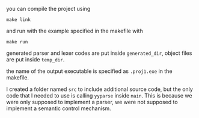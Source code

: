 you can compile the project using
```shell
make link
```
and run with the example specified in the makefile with
```shell
make run
```
generated parser and lexer codes are put inside `generated_dir`, object files are put inside `temp_dir`.

the name of the output executable is specified as `.proj1.exe` in the makefile.

I created a folder named `src` to include additional source code, but the only code that I needed to use is calling `yyparse` inside `main`. This is because we were only supposed to implement a parser, we were not supposed to implement a semantic control mechanism.
